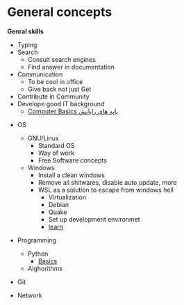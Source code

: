 # General concepts

**Genral skills**
- Typing
- Search
    - Consult search engines
    - Find answer in documentation
- Communication
    - To be cool in office
    - Give back not just Get
- Contribute in Community
- Develope good IT background
    * [Computer Basics پایه های رایانش](https://peertube.linuxrocks.online/c/computing_basics/videos?s=1)

* OS
    - GNU/Linux
        - Standard OS
        - Way of work
        - Free Software concepts
    - Windows
        - Install a clean windows
        - Remove all shitwares, disable auto update, more
        - WSL as a solution to escape from windows hell
            - Virtualization
            - Debian
            - Quake
            - Set up development environmet
            - [learn](https://github.com/MicrosoftDocs/WSL/tree/main)

* Programming
    - Python
        - [Basics](pythonbasics.org)
    - Alghorithms

- Git

- Network
